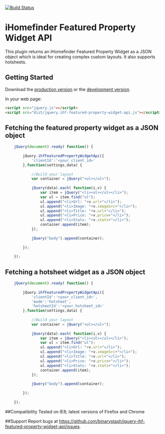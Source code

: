[![Build Status](https://travis-ci.org/binarystash/ihf-featured-property-widget-api.svg)](https://travis-ci.org/binarystash/ihf-featured-property-widget-api)

# iHomefinder Featured Property Widget API

This plugin returns an iHomefinder Featured Property Widget as a JSON object which is ideal for creating complex custom layouts. It also supports hotsheets.

## Getting Started

Download the [production version][min] or the [development version][max].

[min]: https://raw.githubusercontent.com/binarystash/jquery-ihf-featured-property-widget-api/master/dist/jquery.ihf-featured-property-widget-api.min.js
[max]: https://raw.githubusercontent.com/binarystash/jquery-ihf-featured-property-widget-api/master/dist/jquery.ihf-featured-property-widget-api.js

In your web page:

```html
<script src="jquery.js"></script>
<script src="dist/jquery.ihf-featured-property-widget-api.js"></script>
```

## Fetching the featured property widget as a JSON object

```javascript
	jQuery(document).ready( function() {
			
		jQuery.ihfFeaturedPropertyWidgetApi({
			'clientId':'<your_client_id>'
		},function(settings,data) {
			
			//Build your layout
			var container = jQuery("<ul></ul>");
			
			jQuery(data).each( function(i,v) {
				var item = jQuery("<li><ul></ul></li>");
				var ul = item.find("ul");
				ul.append("<li>Url: "+v.url+"</li>");
				ul.append("<li>Image: "+v.imageSrc+"</li>");
				ul.append("<li>Title: "+v.url+"</li>");
				ul.append("<li>Price: "+v.price+"</li>");
				ul.append("<li>Stats: "+v.stats+"</li>");
				container.append(item);
			});
			
			jQuery("body").append(container);
		
		});
		
	});
```

## Fetching a hotsheet widget as a JSON object

```javascript
	jQuery(document).ready( function() {
			
		jQuery.ihfFeaturedPropertyWidgetApi({
			'clientId':'<your_client_id>',
			'mode':'hotsheet',
			'hotsheetId':'<your_hotsheet_id>'
		},function(settings,data) {
			
			//Build your layout
			var container = jQuery("<ul></ul>");
			
			jQuery(data).each( function(i,v) {
				var item = jQuery("<li><ul></ul></li>");
				var ul = item.find("ul");
				ul.append("<li>Url: "+v.url+"</li>");
				ul.append("<li>Image: "+v.imageSrc+"</li>");
				ul.append("<li>Title: "+v.url+"</li>");
				ul.append("<li>Price: "+v.price+"</li>");
				ul.append("<li>Stats: "+v.stats+"</li>");
				container.append(item);
			});
			
			jQuery("body").append(container);
		
		});
		
	});
```

##Compatibility
Tested on IE8; latest versions of Firefox and Chrome

##Support
Report bugs at https://github.com/binarystash/jquery-ihf-featured-property-widget-api/issues.

